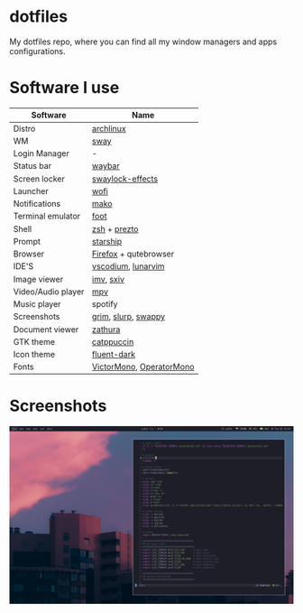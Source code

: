 # dotfiles
My dotfiles repo, where you can find all my window managers and apps configurations.

# Software I use
| Software | Name |
| ------ | ------ |
| Distro | [archlinux](http://archlinux.org/) |
| WM | [sway](https://swaywm.org/) |
| Login Manager | - |
| Status bar | [waybar](https://github.com/Alexays/Waybar) |
| Screen locker | [swaylock-effects](https://github.com/mortie/swaylock-effects) |
| Launcher | [wofi](https://hg.sr.ht/~scoopta/wofi) |
| Notifications | [mako](https://github.com/emersion/mako) |
| Terminal emulator | [foot](https://codeberg.org/dnkl/foot/) |
| Shell | [zsh](https://www.zsh.org/) + [prezto](https://github.com/sorin-ionescu/prezto) |
| Prompt | [starship](https://starship.rs/)
| Browser | [Firefox](https://www.mozilla.org/pt-BR/firefox/new/) + qutebrowser |
| IDE'S | [vscodium](https://vscodium.com/), [lunarvim](https://www.lunarvim.org/) |
| Image viewer | [imv](https://sr.ht/~exec64/imv/), [sxiv](https://wiki.archlinux.org/title/Sxiv) |
| Video/Audio player | [mpv](https://wiki.archlinux.org/title/Mpv) |
| Music player | spotify |
| Screenshots | [grim](https://sr.ht/~emersion/grim/), [slurp](https://github.com/emersion/slurp), [swappy](https://github.com/jtheoof/swappy) |
| Document viewer | [zathura](https://wiki.archlinux.org/title/Zathura) |
| GTK theme | [catppuccin](https://www.gnome-look.org/p/1715554) |
| Icon theme | [fluent-dark](https://www.gnome-look.org/p/1477945) |
| Fonts | [VictorMono](https://www.nerdfonts.com/font-downloads), [OperatorMono](https://www.typography.com/fonts/operator/styles) |

# Screenshots

![dev](./images/screenshot.png)
